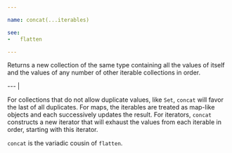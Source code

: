 ```yaml
---

name: concat(...iterables)

see:
-   flatten

---
```


Returns a new collection of the same type containing all the values of itself
and the values of any number of other iterable collections in order.

--- |

For collections that do not allow duplicate values, like `Set`, `concat` will
favor the last of all duplicates.
For maps, the iterables are treated as map-like objects and each successively
updates the result.
For iterators, `concat` constructs a new iterator that will exhaust the values
from each iterable in order, starting with this iterator.

`concat` is the variadic cousin of `flatten`.

